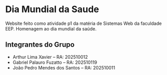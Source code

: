 # Dia Mundial da Saude

Website feito como atividade p1 da matéria de Sistemas Web da faculdade EEP. Homenagem ao dia mundial da saúde.

## Integrantes do Grupo

- Arthur Lima Xavier – RA: 202510012 
- Gabriel Palauro Fuzatto – RA: 202510119
- João Pedro Mendes dos Santos – RA: 202510011